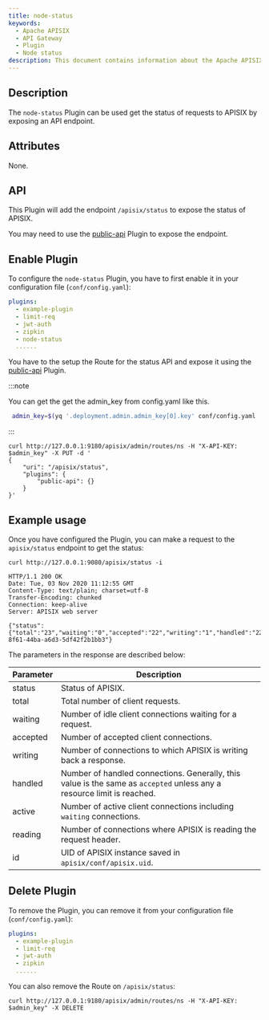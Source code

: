 ```yaml
---
title: node-status
keywords:
  - Apache APISIX
  - API Gateway
  - Plugin
  - Node status
description: This document contains information about the Apache APISIX node-status Plugin.
---
```

<!--
#
# Licensed to the Apache Software Foundation (ASF) under one or more
# contributor license agreements.  See the NOTICE file distributed with
# this work for additional information regarding copyright ownership.
# The ASF licenses this file to You under the Apache License, Version 2.0
# (the "License"); you may not use this file except in compliance with
# the License.  You may obtain a copy of the License at
#
#     http://www.apache.org/licenses/LICENSE-2.0
#
# Unless required by applicable law or agreed to in writing, software
# distributed under the License is distributed on an "AS IS" BASIS,
# WITHOUT WARRANTIES OR CONDITIONS OF ANY KIND, either express or implied.
# See the License for the specific language governing permissions and
# limitations under the License.
#
-->

## Description

The `node-status` Plugin can be used get the status of requests to APISIX by exposing an API endpoint.

## Attributes

None.

## API

This Plugin will add the endpoint `/apisix/status` to expose the status of APISIX.

You may need to use the [public-api](public-api.md) Plugin to expose the endpoint.

## Enable Plugin

To configure the `node-status` Plugin, you have to first enable it in your configuration file (`conf/config.yaml`):

```yaml title="conf/config.yaml"
plugins:
  - example-plugin
  - limit-req
  - jwt-auth
  - zipkin
  - node-status
  ......
```

You have to the setup the Route for the status API and expose it using the [public-api](public-api.md) Plugin.

:::note

You can get the get the admin_key from config.yaml like this.

```bash
 admin_key=$(yq '.deployment.admin.admin_key[0].key' conf/config.yaml | sed 's/"//g')
```

:::

```shell
curl http://127.0.0.1:9180/apisix/admin/routes/ns -H "X-API-KEY: $admin_key" -X PUT -d '
{
    "uri": "/apisix/status",
    "plugins": {
        "public-api": {}
    }
}'
```

## Example usage

Once you have configured the Plugin, you can make a request to the `apisix/status` endpoint to get the status:

```shell
curl http://127.0.0.1:9080/apisix/status -i
```

```shell
HTTP/1.1 200 OK
Date: Tue, 03 Nov 2020 11:12:55 GMT
Content-Type: text/plain; charset=utf-8
Transfer-Encoding: chunked
Connection: keep-alive
Server: APISIX web server

{"status":{"total":"23","waiting":"0","accepted":"22","writing":"1","handled":"22","active":"1","reading":"0"},"id":"6790a064-8f61-44ba-a6d3-5df42f2b1bb3"}
```

The parameters in the response are described below:

| Parameter | Description                                                                                                            |
|-----------|------------------------------------------------------------------------------------------------------------------------|
| status    | Status of APISIX.                                                                                                      |
| total     | Total number of client requests.                                                                                       |
| waiting   | Number of idle client connections waiting for a request.                                                               |
| accepted  | Number of accepted client connections.                                                                                 |
| writing   | Number of connections to which APISIX is writing back a response.                                                      |
| handled   | Number of handled connections. Generally, this value is the same as `accepted` unless any a resource limit is reached. |
| active    | Number of active client connections including `waiting` connections.                                                   |
| reading   | Number of connections where APISIX is reading the request header.                                                      |
| id        | UID of APISIX instance saved in `apisix/conf/apisix.uid`.                                                              |

## Delete Plugin

To remove the Plugin, you can remove it from your configuration file (`conf/config.yaml`):

```yaml title="conf/config.yaml"
plugins:
  - example-plugin
  - limit-req
  - jwt-auth
  - zipkin
  ......
```

You can also remove the Route on `/apisix/status`:

```shell
curl http://127.0.0.1:9180/apisix/admin/routes/ns -H "X-API-KEY: $admin_key" -X DELETE
```
